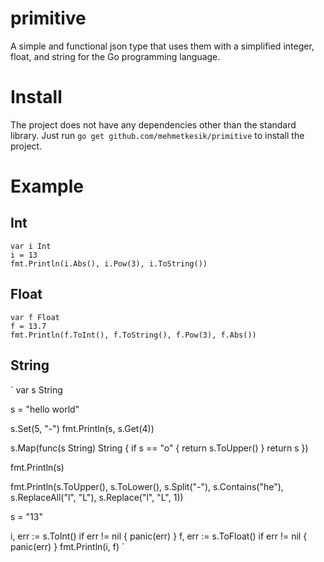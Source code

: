 # primitive
A simple and functional json type that uses them with a simplified integer, float, and string for the Go programming language.

# Install
The project does not have any dependencies other than the standard library. Just run `go get github.com/mehmetkesik/primitive` to install the project.

# Example

## Int
`var i Int` <br/>
`i = 13` <br/>
`fmt.Println(i.Abs(), i.Pow(3), i.ToString())` <br/>

## Float
`var f Float` <br/>
`f = 13.7` <br/>
`fmt.Println(f.ToInt(), f.ToString(), f.Pow(3), f.Abs())` <br/>

## String
`
var s String

s = "hello world"

s.Set(5, "-")
fmt.Println(s, s.Get(4))

s.Map(func(s String) String {
	if s == "o" {
		return s.ToUpper()
	}
	return s
})

fmt.Println(s)

fmt.Println(s.ToUpper(), s.ToLower(), s.Split("-"), s.Contains("he"),
	s.ReplaceAll("l", "L"), s.Replace("l", "L", 1))

s = "13"

i, err := s.ToInt()
if err != nil {
	panic(err)
}
f, err := s.ToFloat()
if err != nil {
	panic(err)
}
fmt.Println(i, f)
`
